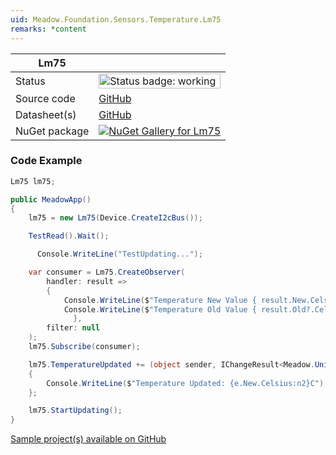 ```yaml
---
uid: Meadow.Foundation.Sensors.Temperature.Lm75
remarks: *content
---
```


| Lm75 | |
|--------|--------|
| Status | <img src="https://img.shields.io/badge/Working-brightgreen" style="width: auto; height: -webkit-fill-available;" alt="Status badge: working" /> |
| Source code | [GitHub](https://github.com/WildernessLabs/Meadow.Foundation/tree/main/Source/Meadow.Foundation.Peripherals/Sensors.Temperature.Lm75) |
| Datasheet(s) | [GitHub](https://github.com/WildernessLabs/Meadow.Foundation/tree/main/Source/Meadow.Foundation.Peripherals/Sensors.Temperature.Lm75/Datasheet) |
| NuGet package | <a href="https://www.nuget.org/packages/Meadow.Foundation.Sensors.Temperature.Lm75/" target="_blank"><img src="https://img.shields.io/nuget/v/Meadow.Foundation.Sensors.Temperature.Lm75.svg?label=Meadow.Foundation.Sensors.Temperature.Lm75" alt="NuGet Gallery for Lm75" /></a> |

### Code Example

```csharp
Lm75 lm75;

public MeadowApp()
{
    lm75 = new Lm75(Device.CreateI2cBus());

    TestRead().Wait();

      Console.WriteLine("TestUpdating...");

    var consumer = Lm75.CreateObserver(
        handler: result =>
        {
            Console.WriteLine($"Temperature New Value { result.New.Celsius}C");
            Console.WriteLine($"Temperature Old Value { result.Old?.Celsius}C");
              },
        filter: null
    );
    lm75.Subscribe(consumer);

    lm75.TemperatureUpdated += (object sender, IChangeResult<Meadow.Units.Temperature> e) =>
    {
        Console.WriteLine($"Temperature Updated: {e.New.Celsius:n2}C");
    };

    lm75.StartUpdating();
}

```

[Sample project(s) available on GitHub](https://github.com/WildernessLabs/Meadow.Foundation/tree/main/Source/Meadow.Foundation.Peripherals/Sensors.Temperature.Lm75/Samples/Lm75_Sample)

